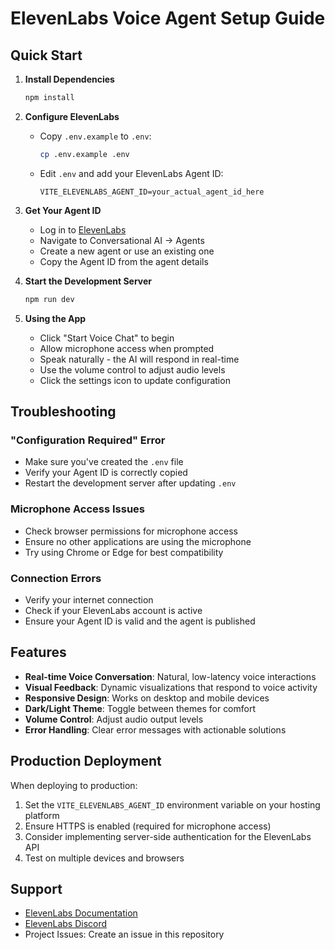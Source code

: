 # ElevenLabs Voice Agent Setup Guide

## Quick Start

1. **Install Dependencies**
   ```bash
   npm install
   ```

2. **Configure ElevenLabs**
   - Copy `.env.example` to `.env`:
     ```bash
     cp .env.example .env
     ```
   - Edit `.env` and add your ElevenLabs Agent ID:
     ```
     VITE_ELEVENLABS_AGENT_ID=your_actual_agent_id_here
     ```

3. **Get Your Agent ID**
   - Log in to [ElevenLabs](https://elevenlabs.io)
   - Navigate to Conversational AI → Agents
   - Create a new agent or use an existing one
   - Copy the Agent ID from the agent details

4. **Start the Development Server**
   ```bash
   npm run dev
   ```

5. **Using the App**
   - Click "Start Voice Chat" to begin
   - Allow microphone access when prompted
   - Speak naturally - the AI will respond in real-time
   - Use the volume control to adjust audio levels
   - Click the settings icon to update configuration

## Troubleshooting

### "Configuration Required" Error
- Make sure you've created the `.env` file
- Verify your Agent ID is correctly copied
- Restart the development server after updating `.env`

### Microphone Access Issues
- Check browser permissions for microphone access
- Ensure no other applications are using the microphone
- Try using Chrome or Edge for best compatibility

### Connection Errors
- Verify your internet connection
- Check if your ElevenLabs account is active
- Ensure your Agent ID is valid and the agent is published

## Features

- **Real-time Voice Conversation**: Natural, low-latency voice interactions
- **Visual Feedback**: Dynamic visualizations that respond to voice activity
- **Responsive Design**: Works on desktop and mobile devices
- **Dark/Light Theme**: Toggle between themes for comfort
- **Volume Control**: Adjust audio output levels
- **Error Handling**: Clear error messages with actionable solutions

## Production Deployment

When deploying to production:

1. Set the `VITE_ELEVENLABS_AGENT_ID` environment variable on your hosting platform
2. Ensure HTTPS is enabled (required for microphone access)
3. Consider implementing server-side authentication for the ElevenLabs API
4. Test on multiple devices and browsers

## Support

- [ElevenLabs Documentation](https://elevenlabs.io/docs)
- [ElevenLabs Discord](https://discord.gg/elevenlabs)
- Project Issues: Create an issue in this repository